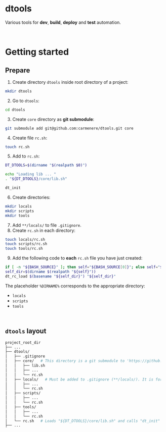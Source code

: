 # dtools
Various tools for **dev**, **build**, **deploy** and **test** automation.<br>

<br>

# Getting started
## Prepare
1. Create directory `dtools` inside root directory of a project:
```bash
mkdir dtools
```
2. Go to `dtools`:
```bash
cd dtools
```
3. Create `core` directory as **git submodule**:
```bash
git submodule add git@github.com:carmenere/dtools.git core
```
4. Create file `rc.sh`:
```bash
touch rc.sh
```
5. Add to `rc.sh`:
```bash
DT_DTOOLS=$(dirname "$(realpath $0)")

echo "Loading lib ... "
. "${DT_DTOOLS}/core/lib.sh"

dt_init
```
6. Create directories:
```bash
mkdir locals
mkdir scripts
mkdir tools
```
7. Add `**/locals/` to file `.gitignore`.
8. Create `rc.sh` in each directory:
```bash
touch locals/rc.sh
touch scripts/rc.sh
touch tools/rc.sh
```
9. Add the following code to **each** `rc.sh` file you have just created:
```bash
if [ -n "${BASH_SOURCE}" ]; then self="${BASH_SOURCE[0]}"; else self="$0"; fi
self_dir=$(dirname $(realpath "${self}"))
dt_rc_load $(basename "${self_dir}") "${self_dir}"
```

The placeholder `%DIRNAME%` corresponds to the appropriate directory:
- `locals`
- `scripts`
- `tools`

<br>

## `dtools` layout
```bash
project_root_dir
├── ...
├── dtools/
│   ├── .gitignore
│   ├── core/   # This directory is a git submodule to 'https://github.com/carmenere/dtools' project.
│   │   ├── lib.sh
│   │   ├── ...
│   │   └── rc.sh
│   ├── locals/   # Must be added to .gitignore (**/locals/). It is for overwriting project defaults in local devel environment.
│   │   ├── ...
│   │   └── rc.sh
│   ├── scripts/
│   │   ├── ...
│   │   └── rc.sh
│   ├── tools/
│   │   ├── ...
│   │   └── rc.sh
│   └── rc.sh   # Loads "${DT_DTOOLS}/core/lib.sh" and calls "dt_init" function.
├── ...
```

<br>